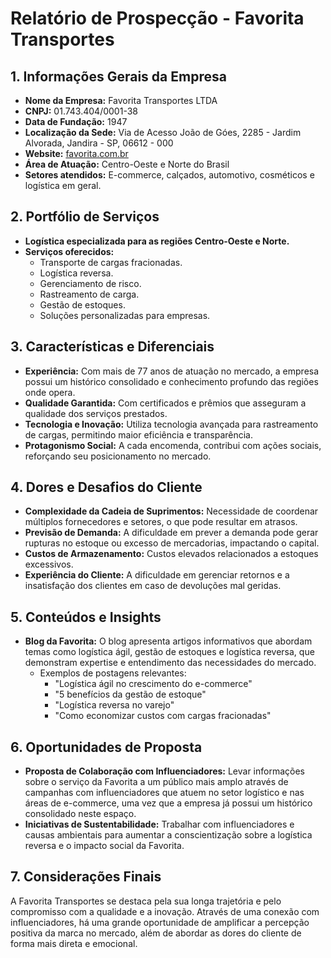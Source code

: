 # Relatório de Prospecção - Favorita Transportes

## 1. Informações Gerais da Empresa
- **Nome da Empresa:** Favorita Transportes LTDA
- **CNPJ:** 01.743.404/0001-38
- **Data de Fundação:** 1947
- **Localização da Sede:** Via de Acesso João de Góes, 2285 - Jardim Alvorada, Jandira - SP, 06612 - 000
- **Website:** [favorita.com.br](http://www.favorita.com.br)
- **Área de Atuação:** Centro-Oeste e Norte do Brasil
- **Setores atendidos:** E-commerce, calçados, automotivo, cosméticos e logística em geral.

## 2. Portfólio de Serviços
- **Logística especializada para as regiões Centro-Oeste e Norte.**
- **Serviços oferecidos:**
  - Transporte de cargas fracionadas.
  - Logística reversa.
  - Gerenciamento de risco.
  - Rastreamento de carga.
  - Gestão de estoques.
  - Soluções personalizadas para empresas.

## 3. Características e Diferenciais
- **Experiência:** Com mais de 77 anos de atuação no mercado, a empresa possui um histórico consolidado e conhecimento profundo das regiões onde opera.
- **Qualidade Garantida:** Com certificados e prêmios que asseguram a qualidade dos serviços prestados.
- **Tecnologia e Inovação:** Utiliza tecnologia avançada para rastreamento de cargas, permitindo maior eficiência e transparência.
- **Protagonismo Social:** A cada encomenda, contribui com ações sociais, reforçando seu posicionamento no mercado.

## 4. Dores e Desafios do Cliente
- **Complexidade da Cadeia de Suprimentos:** Necessidade de coordenar múltiplos fornecedores e setores, o que pode resultar em atrasos.
- **Previsão de Demanda:** A dificuldade em prever a demanda pode gerar rupturas no estoque ou excesso de mercadorias, impactando o capital.
- **Custos de Armazenamento:** Custos elevados relacionados a estoques excessivos.
- **Experiência do Cliente:** A dificuldade em gerenciar retornos e a insatisfação dos clientes em caso de devoluções mal geridas.

## 5. Conteúdos e Insights
- **Blog da Favorita:** O blog apresenta artigos informativos que abordam temas como logística ágil, gestão de estoques e logística reversa, que demonstram expertise e entendimento das necessidades do mercado.
  - Exemplos de postagens relevantes:
    - "Logística ágil no crescimento do e-commerce"
    - "5 benefícios da gestão de estoque"
    - "Logística reversa no varejo"
    - "Como economizar custos com cargas fracionadas"

## 6. Oportunidades de Proposta
- **Proposta de Colaboração com Influenciadores:** Levar informações sobre o serviço da Favorita a um público mais amplo através de campanhas com influenciadores que atuem no setor logístico e nas áreas de e-commerce, uma vez que a empresa já possui um histórico consolidado neste espaço.
- **Iniciativas de Sustentabilidade:** Trabalhar com influenciadores e causas ambientais para aumentar a conscientização sobre a logística reversa e o impacto social da Favorita.

## 7. Considerações Finais
A Favorita Transportes se destaca pela sua longa trajetória e pelo compromisso com a qualidade e a inovação. Através de uma conexão com influenciadores, há uma grande oportunidade de amplificar a percepção positiva da marca no mercado, além de abordar as dores do cliente de forma mais direta e emocional.